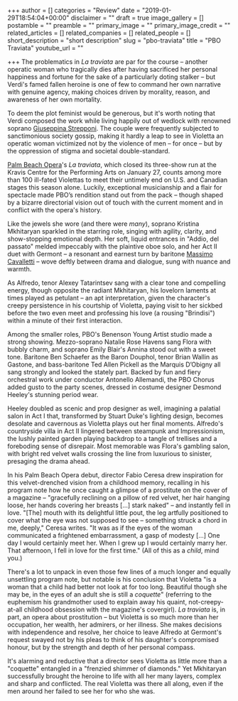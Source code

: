 +++
author = []
categories = "Review"
date = "2019-01-29T18:54:04+00:00"
disclaimer = ""
draft = true
image_gallery = []
postamble = ""
preamble = ""
primary_image = ""
primary_image_credit = ""
related_articles = []
related_companies = []
related_people = []
short_description = "short description"
slug = "pbo-traviata"
title = "PBO Traviata"
youtube_url = ""

+++
The problematics in _La traviata_ are par for the course – another operatic woman who tragically dies after having sacrificed her personal happiness and fortune for the sake of a particularly doting stalker – but Verdi's famed fallen heroine is one of few to command her own narrative with genuine agency, making choices driven by morality, reason, and awareness of her own mortality.

To deem the plot feminist would be generous, but it's worth noting that Verdi composed the work while living happily out of wedlock with renowned soprano [Giuseppina Strepponi](https://en.wikipedia.org/wiki/Giuseppina_Strepponi). The couple were frequently subjected to sanctimonious society gossip, making it hardly a leap to see in Violetta an operatic woman victimized not by the violence of men – for once – but by the oppression of stigma and societal double-standard.

[Palm Beach Opera](/scene/companies/palm-beach-opera/)'s _La traviata_, which closed its three-show run at the Kravis Centre for the Performing Arts on January 27, counts among more than 100 ill-fated Violettas to meet their untimely end on U.S. and Canadian stages this season alone. Luckily, exceptional musicianship and a flair for spectacle made PBO’s rendition stand out from the pack – though shaped by a bizarre directorial vision out of touch with the current moment and in conflict with the opera's history.

Like the jewels she wore (and there were _many_), soprano Kristina Mkhitaryan sparkled in the starring role, singing with agility, clarity, and show-stopping emotional depth. Her soft, liquid entrances in "Addio, del passato" melded impeccably with the plaintive oboe solo, and her Act II duet with Germont – a resonant and earnest turn by baritone [Massimo Cavalletti](/scene/people/massimo-cavalletti/) – wove deftly between drama and dialogue, sung with nuance and warmth.

As Alfredo, tenor Alexey Tatarintsev sang with a clear tone and compelling energy, though opposite the radiant Mkhitaryan, his lovelorn laments at times played as petulant – an apt interpretation, given the character's creepy persistence in his courtship of Violetta, paying visit to her sickbed before the two even meet and professing his love (a rousing "Brindisi") within a minute of their first interaction. 

Among the smaller roles, PBO's Benenson Young Artist studio made a strong showing. Mezzo-soprano Natalie Rose Havens sang Flora with bubbly charm, and soprano Emily Blair's Annina stood out with a sweet tone. Baritone Ben Schaefer as the Baron Douphol, tenor Brian Wallin as Gastone, and bass-baritone Ted Allen Pickell as the Marquis D’Obigny all sang strongly and looked the stately part. Backed by fun and fiery orchestral work under conductor Antonello Allemandi, the PBO Chorus added gusto to the party scenes, dressed in costume designer Desmond Heeley's stunning period wear.

Heeley doubled as scenic and prop designer as well, imagining a palatial salon in Act I that, transformed by Stuart Duke's lighting design, becomes desolate and cavernous as Violetta plays out her final moments. Alfredo's countryside villa in Act II lingered between steampunk and Impressionism, the lushly painted garden playing backdrop to a tangle of trellises and a foreboding sense of disrepair. Most memorable was Flora's gambling salon, with bright red velvet walls crossing the line from luxurious to sinister, presaging the drama ahead.

In his Palm Beach Opera debut, director Fabio Ceresa drew inspiration for this velvet-drenched vision from a childhood memory, recalling in his program note how he once caught a glimpse of a prostitute on the cover of a magazine – "gracefully reclining on a pillow of red velvet, her hair hanging loose, her hands covering her breasts \[...\] stark naked" – and instantly fell in love. "\[The\] mouth with its delightful little pout, the leg artfully positioned to cover what the eye was not supposed to see – something struck a chord in me, deeply," Ceresa writes. "It was as if the eyes of the woman communicated a frightened embarrassment, a gasp of modesty \[...\] One day I would certainly meet her. When I grew up I would certainly marry her. That afternoon, I fell in love for the first time." (All of this as a _child_, mind you.)

There's a lot to unpack in even those few lines of a much longer and equally unsettling program note, but notable is his conclusion that Violetta "is a woman that a child had better not look at for too long. Beautiful though she may be, in the eyes of an adult she is still a _coquette_" (referring to the euphemism his grandmother used to explain away his quaint, not-creepy-at-all childhood obsession with the magazine's covergirl). _La traviata_ is, in part, an opera about prostitution – but Violetta is so much more than her occupation, her wealth, her admirers, or her illness. She makes decisions with independence and resolve, her choice to leave Alfredo at Germont's request swayed not by his pleas to think of his daughter's compromised honour, but by the strength and depth of her personal compass.

It's alarming and reductive that a director sees Violetta as little more than a "coquette" entangled in a "frenzied shimmer of diamonds." Yet Mkhitaryan successfully brought the heroine to life with all her many layers, complex and sharp and conflicted. The real Violetta was there all along, even if the men around her failed to see her for who she was.